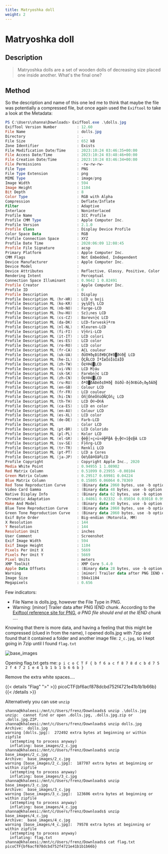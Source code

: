 ```yaml
---
title: Matryoshka doll
weight: 2
---
```

# Matryoshka doll

## Description
> Matryoshka dolls are a set of wooden dolls of decreasing size placed one inside another. What's the final one?

## Method
So the description and name of this one led me to think that maybe the file was potentially a compressed file, but once again used the `Exiftool` to take a look at the Metadata:

```PowerShell
PS C:\Users\shanna\Downloads> ExifTool.exe .\dolls.jpg
ExifTool Version Number         : 12.60
File Name                       : dolls.jpg
Directory                       : .
File Size                       : 652 kB
Zone Identifier                 : Exists
File Modification Date/Time     : 2023:10:24 03:46:35+00:00
File Access Date/Time           : 2023:10:24 03:48:46+00:00
File Creation Date/Time         : 2023:10:24 03:46:34+00:00
File Permissions                : -rw-rw-rw-
File Type                       : PNG
File Type Extension             : png
MIME Type                       : image/png
Image Width                     : 594
Image Height                    : 1104
Bit Depth                       : 8
Color Type                      : RGB with Alpha
Compression                     : Deflate/Inflate
Filter                          : Adaptive
Interlace                       : Noninterlaced
Profile Name                    : ICC Profile
Profile CMM Type                : Apple Computer Inc.
Profile Version                 : 2.1.0
Profile Class                   : Display Device Profile
Color Space Data                : RGB
Profile Connection Space        : XYZ
Profile Date Time               : 2020:06:09 12:08:45
Profile File Signature          : acsp
Primary Platform                : Apple Computer Inc.
CMM Flags                       : Not Embedded, Independent
Device Manufacturer             : Apple Computer Inc.
Device Model                    :
Device Attributes               : Reflective, Glossy, Positive, Color
Rendering Intent                : Perceptual
Connection Space Illuminant     : 0.9642 1 0.82491
Profile Creator                 : Apple Computer Inc.
Profile ID                      : 0
Profile Description             : Display
Profile Description ML (hr-HR)  : LCD u boji
Profile Description ML (ko-KR)  : ý╗¼Ùƒ¼ LCD
Profile Description ML (nb-NO)  : Farge-LCD
Profile Description ML (hu-HU)  : Sz├¡nes LCD
Profile Description ML (cs-CZ)  : Barevn├¢ LCD
Profile Description ML (da-DK)  : LCD-farvesk├ªrm
Profile Description ML (nl-NL)  : Kleuren-LCD
Profile Description ML (fi-FI)  : V├ñri-LCD
Profile Description ML (it-IT)  : LCD colori
Profile Description ML (es-ES)  : LCD color
Profile Description ML (ro-RO)  : LCD color
Profile Description ML (fr-CA)  : ACL couleur
Profile Description ML (uk-UA)  : ðÜð¥ð╗Ðîð¥ÐÇð¥ð▓ð©ð╣ LCD
Profile Description ML (he-IL)  : ÔÇÅLCD ÎªÎæÎóÎòÎáÎÖ
Profile Description ML (zh-TW)  : Õ¢®Þë▓LCD
Profile Description ML (vi-VN)  : LCD M├áu
Profile Description ML (sk-SK)  : Farebn├¢ LCD
Profile Description ML (zh-CN)  : Õ¢®Þë▓LCD
Profile Description ML (ru-RU)  : ðªð▓ðÁÐéð¢ð¥ð╣ ðûðÜ-ð┤ð©Ðüð┐ð╗ðÁð╣
Profile Description ML (en-GB)  : Colour LCD
Profile Description ML (fr-FR)  : LCD couleur
Profile Description ML (hi-IN)  : Óñ░ÓñéÓñùÓÑÇÓñ¿ LCD
Profile Description ML (th-TH)  : LCD Ó©¬Ó©Á
Profile Description ML (ca-ES)  : LCD en color
Profile Description ML (en-AU)  : Colour LCD
Profile Description ML (es-XL)  : LCD color
Profile Description ML (de-DE)  : Farb-LCD
Profile Description ML          : Color LCD
Profile Description ML (pt-BR)  : LCD Colorido
Profile Description ML (pl-PL)  : Kolor LCD
Profile Description ML (el-GR)  : ╬ê╬│¤ç¤ü¤ë╬╝╬À ╬┐╬©¤î╬¢╬À LCD
Profile Description ML (sv-SE)  : F├ñrg-LCD
Profile Description ML (tr-TR)  : Renkli LCD
Profile Description ML (pt-PT)  : LCD a Cores
Profile Description ML (ja-JP)  : Òé½Òâ®Òâ╝LCD
Profile Copyright               : Copyright Apple Inc., 2020
Media White Point               : 0.94955 1 1.08902
Red Matrix Column               : 0.51099 0.23955 -0.00104
Green Matrix Column             : 0.29517 0.69981 0.04224
Blue Matrix Column              : 0.15805 0.06064 0.78369
Red Tone Reproduction Curve     : (Binary data 2060 bytes, use -b option to extract)
Video Card Gamma                : (Binary data 48 bytes, use -b option to extract)
Native Display Info             : (Binary data 62 bytes, use -b option to extract)
Chromatic Adaptation            : 1.04861 0.02332 -0.05034 0.03018 0.99002 -0.01714 -0.00922 0.01503 0.75172
Make And Model                  : (Binary data 40 bytes, use -b option to extract)
Blue Tone Reproduction Curve    : (Binary data 2060 bytes, use -b option to extract)
Green Tone Reproduction Curve   : (Binary data 2060 bytes, use -b option to extract)
Exif Byte Order                 : Big-endian (Motorola, MM)
X Resolution                    : 144
Y Resolution                    : 144
Resolution Unit                 : inches
User Comment                    : Screenshot
Exif Image Width                : 594
Exif Image Height               : 1104
Pixels Per Unit X               : 5669
Pixels Per Unit Y               : 5669
Pixel Units                     : meters
XMP Toolkit                     : XMP Core 5.4.0
Apple Data Offsets              : (Binary data 28 bytes, use -b option to extract)
Warning                         : [minor] Trailer data after PNG IEND chunk
Image Size                      : 594x1104
Megapixels                      : 0.656
```

Few indicators:
* File Name is dolls.jpg, however the File Type in PNG.
* Warning: [minor] Trailer data after PNG IEND chunk. According to the [Exiftool reference site for PNG](https://exiftool.org/TagNames/PNG.html), *a PNG file should end at the IEND chunk* .... 

Knowing that there is more data, and having a feeling that this might be compressed (clued in from the name), I opened dolls.jpg with 7zip and found that it contained a folder and another image file: `2_c.jpg`, so I kept going in 7zip until I found `flag.txt`

![base_images](<../../images/2_7zip.png>)

Opening flag.txt gets me:
`p i c o C T F { b f 6 a c f 8 7 8 d c b d 7 5 2 f 4 7 2 1 e 4 1 b 1 b 1 b 6 6 b }`

Remove the extra white spaces....

{{< details "Flag" ">" >}}
picoCTF{bf6acf878dcbd752f4721e41b1b1b66b}
{{< /details >}}

Alternatively you can use `unzip`

```shell
shanna@khaleesi:/mnt/c/Users/frenz/Downloads$ unzip .\dolls.jpg
unzip:  cannot find or open .dolls.jpg, .dolls.jpg.zip or .dolls.jpg.ZIP.
shanna@khaleesi:/mnt/c/Users/frenz/Downloads$ unzip dolls.jpg
Archive:  dolls.jpg
warning [dolls.jpg]:  272492 extra bytes at beginning or within zipfile
  (attempting to process anyway)
  inflating: base_images/2_c.jpg
shanna@khaleesi:/mnt/c/Users/frenz/Downloads$ unzip base_images/2_c.jpg
Archive:  base_images/2_c.jpg
warning [base_images/2_c.jpg]:  187707 extra bytes at beginning or within zipfile
  (attempting to process anyway)
  inflating: base_images/3_c.jpg
shanna@khaleesi:/mnt/c/Users/frenz/Downloads$ unzip base_images/3_c.jpg
Archive:  base_images/3_c.jpg
warning [base_images/3_c.jpg]:  123606 extra bytes at beginning or within zipfile
  (attempting to process anyway)
  inflating: base_images/4_c.jpg
shanna@khaleesi:/mnt/c/Users/frenz/Downloads$ unzip base_images/4_c.jpg
Archive:  base_images/4_c.jpg
warning [base_images/4_c.jpg]:  79578 extra bytes at beginning or within zipfile
  (attempting to process anyway)
  inflating: flag.txt
shanna@khaleesi:/mnt/c/Users/frenz/Downloads$ cat flag.txt
picoCTF{bf6acf878dcbd752f4721e41b1b1b66b}
```